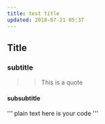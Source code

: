 ```yaml
---
title: test title
updated: 2018-07-21 05:37
---
```



## Title

### subtitle

>> This is a quote

#### subsubtitle

''' plain text
here is your code
''' 
